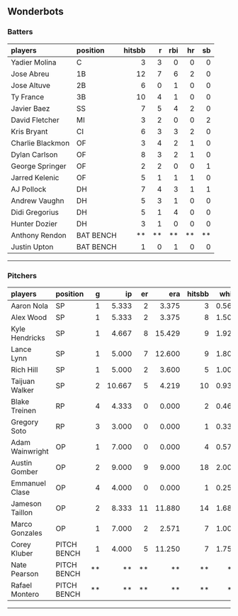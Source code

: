 ## Wonderbots

### Batters

 
|players          |position  | hitsbb|  r| rbi| hr| sb| 
|:----------------|:---------|------:|--:|---:|--:|--:| 
|Yadier Molina    |C         |      3|  3|   0|  0|  0| 
|Jose Abreu       |1B        |     12|  7|   6|  2|  0| 
|Jose Altuve      |2B        |      6|  0|   1|  0|  0| 
|Ty France        |3B        |     10|  4|   1|  0|  0| 
|Javier Baez      |SS        |      7|  5|   4|  2|  0| 
|David Fletcher   |MI        |      3|  2|   0|  0|  2| 
|Kris Bryant      |CI        |      6|  3|   3|  2|  0| 
|Charlie Blackmon |OF        |      3|  4|   2|  1|  0| 
|Dylan Carlson    |OF        |      8|  3|   2|  1|  0| 
|George Springer  |OF        |      2|  2|   0|  0|  1| 
|Jarred Kelenic   |OF        |      5|  1|   1|  1|  0| 
|AJ Pollock       |DH        |      7|  4|   3|  1|  1| 
|Andrew Vaughn    |DH        |      5|  3|   1|  0|  0| 
|Didi Gregorius   |DH        |      5|  1|   4|  0|  0| 
|Hunter Dozier    |DH        |      3|  1|   0|  0|  0| 
|Anthony Rendon   |BAT BENCH |     **| **|  **| **| **| 
|Justin Upton     |BAT BENCH |      1|  0|   1|  0|  0| 

* * *

### Pitchers

 
|players         |position    |  g|     ip| er|    era| hitsbb|  whip| so|  w| sv| 
|:---------------|:-----------|--:|------:|--:|------:|------:|-----:|--:|--:|--:| 
|Aaron Nola      |SP          |  1|  5.333|  2|  3.375|      3| 0.562|  7|  0|  0| 
|Alex Wood       |SP          |  1|  5.333|  2|  3.375|      8| 1.500|  5|  0|  0| 
|Kyle Hendricks  |SP          |  1|  4.667|  8| 15.429|      9| 1.929|  4|  0|  0| 
|Lance Lynn      |SP          |  1|  5.000|  7| 12.600|      9| 1.800|  7|  0|  0| 
|Rich Hill       |SP          |  1|  5.000|  2|  3.600|      5| 1.000|  8|  0|  0| 
|Taijuan Walker  |SP          |  2| 10.667|  5|  4.219|     10| 0.937|  9|  0|  0| 
|Blake Treinen   |RP          |  4|  4.333|  0|  0.000|      2| 0.462|  4|  2|  1| 
|Gregory Soto    |RP          |  3|  3.000|  0|  0.000|      1| 0.333|  2|  0|  1| 
|Adam Wainwright |OP          |  1|  7.000|  0|  0.000|      4| 0.571|  5|  1|  0| 
|Austin Gomber   |OP          |  2|  9.000|  9|  9.000|     18| 2.000| 10|  0|  0| 
|Emmanuel Clase  |OP          |  4|  4.000|  0|  0.000|      1| 0.250|  5|  0|  1| 
|Jameson Taillon |OP          |  2|  8.333| 11| 11.880|     14| 1.680| 10|  0|  0| 
|Marco Gonzales  |OP          |  1|  7.000|  2|  2.571|      7| 1.000|  4|  1|  0| 
|Corey Kluber    |PITCH BENCH |  1|  4.000|  5| 11.250|      7| 1.750|  6|  0|  0| 
|Nate Pearson    |PITCH BENCH | **|     **| **|     **|     **|    **| **| **| **| 
|Rafael Montero  |PITCH BENCH | **|     **| **|     **|     **|    **| **| **| **| 


* * *


